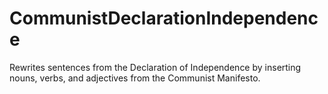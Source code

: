 # CommunistDeclarationIndependence
Rewrites sentences from the Declaration of Independence by inserting nouns, verbs, and adjectives from the Communist Manifesto.
